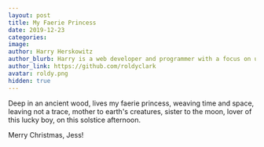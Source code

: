 ```yaml
---
layout: post
title: My Faerie Princess
date: 2019-12-23
categories:
image:
author: Harry Herskowitz
author_blurb: Harry is a web developer and programmer with a focus on using technology to empower local artists and communities
author_link: https://github.com/roldyclark
avatar: roldy.png
hidden: true
---
```


Deep in an ancient wood,
lives my faerie princess,
weaving time and space,
leaving not a trace,
mother to earth's creatures,
sister to the moon,
lover of this lucky boy,
on this solstice afternoon.

Merry Christmas, Jess!
